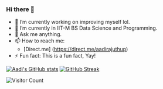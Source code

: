 ### Hi there 👋

- 🔭 I’m currently working on improving myself lol.
- 🌱 I’m currently in IIT-M BS Data Science and Programming.
- 💬 Ask me anything.
- 📫 How to reach me: 
    - [Direct.me] (https://direct.me/aadirajuthup)
- ⚡ Fun fact: This is a fun fact, Yay!

[![Aadi's GitHub stats](https://github-readme-stats.vercel.app/api?username=aadirajuthup&show_icons=true&theme=slateorange)](https://github.com/anuraghazra/github-readme-stats) [![GitHub Streak](https://github-readme-streak-stats-ivory-eight.vercel.app?user=aadirajuthup&theme=dark&border_radius=5&date_format=j%20M%5B%20Y%5D)](https://git.io/streak-stats)

![Visitor Count](https://profile-counter.glitch.me/aadirajuthup/count.svg)
